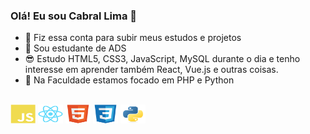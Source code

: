 ### Olá! Eu sou Cabral Lima 👋

- 🔭 Fiz essa conta para subir meus estudos e projetos
- 🌱 Sou estudante de ADS
- 😎 Estudo HTML5, CSS3, JavaScript, MySQL durante o dia e tenho interesse em aprender também React, Vue.js e outras coisas.
- 🤔 Na Faculdade estamos focado em PHP e Python

<div style="display: inline_block"><br>
  <img align="center" alt="Cabral-Js" height="30" width="40" src="https://raw.githubusercontent.com/devicons/devicon/master/icons/javascript/javascript-plain.svg">
  <img align="center" alt="Cabral-React" height="30" width="40" src="https://raw.githubusercontent.com/devicons/devicon/master/icons/react/react-original.svg">
  <img align="center" alt="Cabral-HTML" height="30" width="40" src="https://raw.githubusercontent.com/devicons/devicon/master/icons/html5/html5-original.svg">
  <img align="center" alt="Cabral-CSS" height="30" width="40" src="https://raw.githubusercontent.com/devicons/devicon/master/icons/css3/css3-original.svg">
  <img align="center" alt="Cabral-Python" height="30" width="40" src="https://raw.githubusercontent.com/devicons/devicon/master/icons/python/python-original.svg">
  <src="https://media.discordapp.net/attachments/639956127056134178/890373478988013628/Publicacoes_Instagram_1_1.png?width=676&height=676">
</div>
